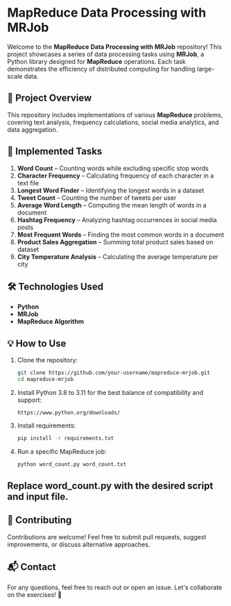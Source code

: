 # MapReduce Data Processing with MRJob

Welcome to the **MapReduce Data Processing with MRJob** repository! This project showcases a series of data processing tasks using **MRJob**, a Python library designed for **MapReduce** operations. Each task demonstrates the efficiency of distributed computing for handling large-scale data.

## 📌 Project Overview
This repository includes implementations of various **MapReduce** problems, covering text analysis, frequency calculations, social media analytics, and data aggregation.

## 🚀 Implemented Tasks
1. **Word Count** – Counting words while excluding specific stop words  
2. **Character Frequency** – Calculating frequency of each character in a text file  
3. **Longest Word Finder** – Identifying the longest words in a dataset  
4. **Tweet Count** – Counting the number of tweets per user  
5. **Average Word Length** – Computing the mean length of words in a document  
6. **Hashtag Frequency** – Analyzing hashtag occurrences in social media posts  
7. **Most Frequent Words** – Finding the most common words in a document  
8. **Product Sales Aggregation** – Summing total product sales based on dataset  
9. **City Temperature Analysis** – Calculating the average temperature per city  

## 🛠️ Technologies Used
- **Python**  
- **MRJob**  
- **MapReduce Algorithm**  

## 💡 How to Use
1. Clone the repository:
   ```sh
   git clone https://github.com/your-username/mapreduce-mrjob.git  
   cd mapreduce-mrjob
2. Install Python 3.8 to 3.11 for the best balance of compatibility and support:
   ```
   https://www.python.org/downloads/
3. Install requirements:

   ```sh
   pip install -r requirements.txt
4. Run a specific MapReduce job:
   ```sh
   python word_count.py word_count.txt
## Replace word_count.py with the desired script and input file.

## 📢 Contributing
Contributions are welcome! Feel free to submit pull requests, suggest improvements, or discuss alternative approaches.

## 📬 Contact
For any questions, feel free to reach out or open an issue. Let's collaborate on the exercises! 🚀
